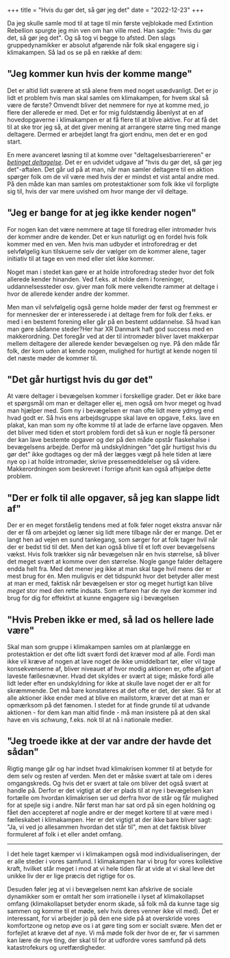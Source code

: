 +++
title = "Hvis du gør det, så gør jeg det"
date = "2022-12-23"
+++

Da jeg skulle samle mod til at tage til min første vejblokade med Extintion Rebellion spurgte jeg min ven om han ville med. Han sagde: "hvis du gør det, så gør jeg det". Og så tog vi begge to afsted. Den slags gruppedynamikker er absolut afgørende når folk skal engagere sig i klimakampen. Så lad os se på en række af dem:

## "Jeg kommer kun hvis der komme mange"

Det er altid lidt sværere at stå alene frem med noget usædvanligt. Det er jo lidt et problem hvis man skal samles om klimakampen, for hvem skal så være de første? Omvendt bliver det nemmere for nye at komme med, jo flere der allerede er med. Det er for mig fuldstændig åbenlyst at en af hovedopgaverne i klimakampen er at få flere til at blive aktive. For at få det til at ske tror jeg så, at det giver mening at arrangere større ting med mange deltagere. Dermed er arbejdet langt fra gjort endnu, men det er en god start.

En mere avanceret løsning til at komme over "deltagelsesbarriereren" er [*betinget deltagelse*](https://richdecibels.medium.com/i-will-if-you-will-3086587a03ce). Det er en udvidet udgave af "hvis du gør det, så gør jeg det"-aftalen. Det går ud på at man, når man samler deltagere til en aktion spørger folk om de vil være med hvis der er mindst et vist antal andre med. På den måde kan man samles om protestaktioner som folk ikke vil forpligte sig til, hvis der var mere uvished om hvor mange der vil deltage.

## "Jeg er bange for at jeg ikke kender nogen"

For nogen kan det være nemmere at tage til foredrag eller intromøder hvis der kommer andre de kender. Det er kun naturligt og en fordel hvis folk kommer med en ven. Men hvis man udbyder et introforedrag er det selvfølgelig kun tilskuerne selv der vælger om de kommer alene, tager initiativ til at tage en ven med eller slet ikke kommer.

Noget man i stedet kan gøre er at holde introforedrag steder hvor det folk allerede kender hinanden. Ved f.eks. at holde dem i foreninger, uddannelsessteder osv. giver man folk mere velkendte rammer at deltage i hvor de allerede kender andre der kommer.

Men man vil selvfølgelig også gerne holde møder der først og fremmest er for mennesker der er interesserede i at deltage frem for folk der f.eks. er med i en bestemt forening eller går på en bestemt uddannelse. Så hvad kan man gøre sådanne steder?Her har XR Danmark haft god success med en makkerordning. Det foregår ved at der til intromøder bliver lavet makkerpar mellem deltagere der allerede kender bevægelsen og nye. På den måde får folk, der kom uden at kende nogen, mulighed for hurtigt at kende nogen til det næste møder de kommer til.

## "Det går hurtigst hvis du gør det"

At være deltager i bevægelsen kommer i forskellige grader. Det er ikke bare et spørgsmål om man er deltager eller ej, men også om hvor meget  og hvad man hjælper med. Som ny i bevægelsen er man ofte lidt mere ydmyg end hvad godt er. Så hvis ens arbejdsgruppe skal lave en opgave, f.eks. lave en plakat, kan man som ny ofte komme til at lade de erfarne lave opgaven. Men det bliver med tiden et stort problem fordi det så kun er nogle få personer der kan lave bestemte opgaver og der på den måde opstår flaskehalse i bevægelsens arbejde. Derfor må undskyldningen "det går hurtigst hvis du gør det" ikke godtages og der må der lægges vægt på hele tiden at lære nye op i at holde intromøder, skrive pressemeddelelser og så videre. Makkerordningen som beskrevet i forrige afsnit kan også afhjælpe dette problem.

## "Der er folk til alle opgaver, så jeg kan slappe lidt af"

Der er en meget forståelig tendens med at folk føler noget ekstra ansvar når der er få om arbejdet og læner sig lidt mere tilbage når der er mange. Det er langt hen ad vejen en sund tankegang, som sørger for at folk tager hvil når der er bedst tid til det. Men det kan også blive til et loft over bevægelsens vækst. Hvis folk trækker sig når bevægelsen når en hvis størrelse, så bliver det meget svært at komme over den størrelse. Nogle gange falder deltagere endda helt fra. Med det mener jeg ikke at man skal tage hvil mens der er mest brug for én. Men muligvis er det tidspunkt hvor det betyder aller mest at man er med, faktisk når bevægelsen er stor og meget hurtigt kan blive *meget* stor med den rette indsats. Som erfaren har de nye der kommer ind brug for dig for effektivt at kunne engagere sig i bevægelsen

## "Hvis Preben ikke er med, så lad os hellere lade være"

Skal man som gruppe i klimakampen samles om at planlægge en protestaktion er det ofte lidt svært fordi det kræver mod af alle. Fordi man ikke vil kræve af nogen at lave noget de ikke umiddelbart tør, eller vil tage konsekvenserne af, bliver niveauet af hvor modig aktionen er, ofte afgjort af laveste fællesnævner. Hvad det skyldes er svært at sige; måske fordi alle lidt leder efter en undskyldning for ikke at skulle lave noget der er alt for skræmmende. Det må bare konstateres at det ofte er det, der sker. Så for at alle aktioner ikke ender med at blive en mailstorm, kræver det at man er opmærksom på det fænomen. I stedet for at finde grunde til at udvande aktionen - for dem kan man altid finde - må man insistere på at den skal have en vis *schwung*, f.eks. nok til at nå i nationale medier.

## "Jeg troede ikke at der var andre der havde det sådan"

Rigtig mange går og har indset hvad klimakrisen kommer til at betyde for dem selv og resten af verden. Men det er måske svært at tale om i deres omgangskreds. Og hvis det er svært at tale om bliver det også svært at handle på. Derfor er det vigtigt at der er plads til at nye i bevægelsen kan fortælle om hvordan klimakrisen ser ud derfra hvor de står og får mulighed for at spejle sig i andre. Når først man har sat ord på sin egen holdning og fået den accepteret af nogle andre er der meget kortere til at være med i fælleskabet i klimakampen. Her er det vigtigt at der ikke bare bliver sagt: "Ja, vi ved jo allesammen hvordan det står til", men at det faktisk bliver formuleret af folk i et eller andet omfang.

---

I det hele taget kæmper vi i klimakampen også mod individualiseringen, der er alle steder i vores samfund. I klimakampen har vi brug for vores kollektive kraft, hvilket står meget i mod at vi hele tiden får at vide at vi skal leve det unikke liv der er lige præcis det rigtige for os.

Desuden føler jeg at vi i bevægelsen nemt kan afskrive de sociale dynamikker som er omtalt her som irrationelle i lyset af klimakollapset omfang (klimakollapset betyder enorm skade, så folk må da kunne tage sig sammen og komme til et møde, selv hvis deres venner ikke vil med). Det er interessant, for vi arbejder jo på den ene side på at overskride vores komfortzone og netop øve os i at gøre ting som er socialt svære. Men det er forfejlet at kræve det af nye. Vi må møde folk der hvor de er, før vi sammen kan lære de nye ting, der skal til for at udfordre vores samfund på dets katastrofekurs og uretfærdigheder.